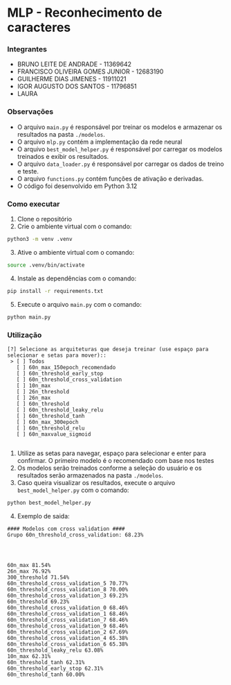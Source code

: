 # MLP - Reconhecimento de caracteres

### Integrantes
* BRUNO LEITE DE ANDRADE - 11369642
* FRANCISCO OLIVEIRA GOMES JUNIOR - 12683190
* GUILHERME DIAS JIMENES - 11911021
* IGOR AUGUSTO DOS SANTOS - 11796851
* LAURA

### Observações
* O arquivo `main.py` é responsável por treinar os modelos e armazenar os resultados na pasta `./modelos`.
* O arquivo `mlp.py` contém a implementação da rede neural
* O arquivo `best_model_helper.py` é responsável por carregar os modelos treinados e exibir os resultados.
* O arquivo `data_loader.py` é responsável por carregar os dados de treino e teste.
* O arquivo `functions.py` contém funções de ativação e derivadas.
* O código foi desenvolvido em Python 3.12

### Como executar
1. Clone o repositório
2. Crie o ambiente virtual com o comando:
```bash
python3 -m venv .venv
```
3. Ative o ambiente virtual com o comando:
```bash
source .venv/bin/activate
```
4. Instale as dependências com o comando:
```bash
pip install -r requirements.txt
```
5. Execute o arquivo `main.py` com o comando:
```bash
python main.py
```

### Utilização
```
[?] Selecione as arquiteturas que deseja treinar (use espaço para selecionar e setas para mover)::
 > [ ] Todos
   [ ] 60n_max_150epoch_recomendado
   [ ] 60n_threshold_early_stop
   [ ] 60n_threshold_cross_validation
   [ ] 10n_max
   [ ] 26n_threshold
   [ ] 26n_max
   [ ] 60n_threshold
   [ ] 60n_threshold_leaky_relu
   [ ] 60n_threshold_tanh
   [ ] 60n_max_300epoch
   [ ] 60n_threshold_relu
   [ ] 60n_maxvalue_sigmoid


```
1. Utilize as setas para navegar, espaço para selecionar e enter para confirmar. O primeiro modelo é o recomendado com base nos testes
2. Os modelos serão treinados conforme a seleção do usuário e os resultados serão armazenados na pasta `./modelos`.
3. Caso queira visualizar os resultados, execute o arquivo `best_model_helper.py` com o comando:
```bash
python best_model_helper.py
```

4. Exemplo de saida:
```
#### Modelos com cross validation ####
Grupo 60n_threshold_cross_validation: 68.23%




60n_max 81.54%
26n_max 76.92%
300_threshold 71.54%
60n_threshold_cross_validation_5 70.77%
60n_threshold_cross_validation_8 70.00%
60n_threshold_cross_validation_3 69.23%
60n_threshold 69.23%
60n_threshold_cross_validation_0 68.46%
60n_threshold_cross_validation_1 68.46%
60n_threshold_cross_validation_7 68.46%
60n_threshold_cross_validation_9 68.46%
60n_threshold_cross_validation_2 67.69%
60n_threshold_cross_validation_4 65.38%
60n_threshold_cross_validation_6 65.38%
60n_threshold_leaky_relu 63.08%
10n_max 62.31%
60n_threshold_tanh 62.31%
60n_threshold_early_stop 62.31%
60n_threshold_tanh 60.00%
```